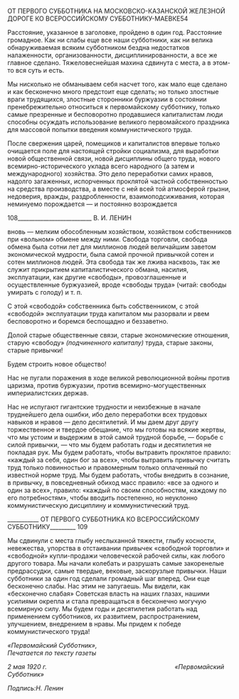 ОТ ПЕРВОГО СУББОТНИКА НА МОСКОВСКО-КАЗАНСКОЙ ЖЕЛЕЗНОЙ ДОРОГЕ КО ВСЕРОССИЙСКОМУ СУББОТНИКУ-МАЕВКЕ54

Расстояние, указанное в заголовке, пройдено в один год. Расстояние громадное. Как ни слабы еще все наши субботники, как ни велика обнаруживаемая всяким субботни­ком бездна недостатков налаженности, организованности, дисциплинированности, а все же главное сделано. Тяжеловеснейшая махина сдвинута с места, а в этом-то вся суть и есть.

Мы нисколько не обманываем себя насчет того, как мало еще сделано и как беско­нечно много предстоит еще сделать; но только злостные враги трудящихся, злостные сторонники буржуазии в состоянии пренебрежительно относиться к первомайскому субботнику, только самые презренные и бесповоротно продавшиеся капиталистам лю­ди способны осуждать использование великого первомайского праздника для массовой попытки введения коммунистического труда.

После свержения царей, помещиков и капиталистов впервые только очищается поле для настоящей стройки социализма, для выработки новой общественной связи, новой дисциплины общего труда, нового всемирно-исторического уклада всего народного (а затем и международного) хозяйства. Это дело переработки самих нравов, надолго зага­женных, испорченных проклятой частной собственностью на средства производства, а вместе с ней всей той атмосферой грызни, недоверия, вражды, раздробленности, взаи­моподсиживания, которая неминуемо порождается — и постоянно возрождается

  

108__________________________ В. И. ЛЕНИН

вновь — мелким обособленным хозяйством, хозяйством собственников при «вольном» обмене между ними. Свобода торговли, свобода обмена была сотни лет для миллионов людей величайшим заветом экономической мудрости, была самой прочной привычкой сотен и сотен миллионов людей. Эта свобода так же лжива насквозь, так же служит прикрытием капиталистического обмана, насилия, эксплуатации, как другие «свобо­ды», провозглашенные и осуществленные буржуазией, вроде «свободы труда» (читай: свободы умирать с голоду) и т. п.

С этой «свободой» собственника быть собственником, с этой «свободой» эксплуата­ции труда капиталом мы разорвали и рвем бесповоротно и боремся беспощадно и без­заветно.

Долой старые общественные связи, старые экономические отношения, старую «сво­боду» _(подчиненного капиталу)_ труда, старые законы, старые привычки!

Будем строить новое общество!

Нас не пугали поражения в ходе великой революционной войны против царизма, против буржуазии, против всемирно-могущественных империалистских держав.

Нас не испугают гигантские трудности и неизбежные в начале труднейшего дела ошибки, ибо дело переработки всех трудовых навыков и нравов — дело десятилетий. И мы даем друг другу торжественное и твердое обещание, что мы готовы на всякие жерт­вы, что мы устоим и выдержим в этой самой трудной борьбе, — борьбе с силой при­вычки, — что мы будем работать годы и десятилетия не покладая рук. Мы будем рабо­тать, чтобы вытравить проклятое правило: «каждый за себя, один бог за всех», чтобы вытравить привычку считать труд только повинностью и правомерным только опла­ченный по известной норме труд. Мы будем работать, чтобы внедрить в сознание, в привычку, в повседневный обиход масс правило: «все за одного и один за всех», прави­ло: «каждый по своим способностям, каждому по его потребностям», чтобы вводить постепенно, но неуклонно коммунистическую дисциплину и коммунистический труд.

  

___________ ОТ ПЕРВОГО СУББОТНИКА КО ВСЕРОССИЙСКОМУ СУББОТНИКУ_________ 109

Мы сдвинули с места глыбу неслыханной тяжести, глыбу косности, невежества, упорства в отстаивании привычек «свободной торговли» и «свободной» купли-продажи человеческой рабочей силы, как любого другого товара. Мы начали колебать и разру­шать самые закоренелые предрассудки, самые твердые, вековые, заскорузлые привыч­ки. Наши субботники за один год сделали громадный шаг вперед. Они еще бесконечно слабы. Нас этим не запугаешь. Мы видели, как «бесконечно слабая» Советская власть на наших глазах, нашими усилиями окрепла и стала превращаться в бесконечно могу­чую всемирную силу. Мы будем годы и десятилетия работать над применением суб­ботников, их развитием, распространением, улучшением, внедрением в нравы. Мы придем к победе коммунистического труда!

_«Первомайский Субботник»,_                                                         _Печатается по тексту газеты_

_2 мая 1920 г.                                                                         «Первомайский Субботник»_

_Подпись:Н. Ленин_
